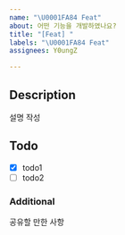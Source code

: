```yaml
---
name: "\U0001FA84 Feat"
about: 어떤 기능을 개발하였나요?
title: "[Feat] "
labels: "\U0001FA84 Feat"
assignees: Y0ungZ

---
```


## Description

설명 작성

## Todo

- [x] todo1
- [ ] todo2

### Additional
공유할 만한 사항
